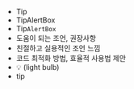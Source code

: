 - Tip
- TipAlertBox
- Tip`AlertBox`
- 도움이 되는 조언, 권장사항
- 친절하고 실용적인 조언 느낌
- 코드 최적화 방법, 효율적 사용법 제안
- 💡 (light bulb)
- tip